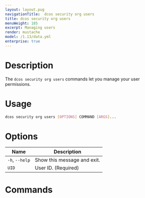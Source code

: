 ```yaml
---
layout: layout.pug
navigationTitle:  dcos security org users
title: dcos security org users
menuWeight: 185
excerpt: Managing users
render: mustache
model: /1.13/data.yml
enterprise: true
---
```


# Description

The `dcos security org users` commands let you manage your user permissions.

# Usage

```bash
dcos security org users [OPTIONS] COMMAND [ARGS]...
```


# Options
 
| Name |  Description |
|---------|-------------|
|  `-h`, `--help` |  Show this message and exit.|
| `UID` | User ID. (Required)|


# Commands
